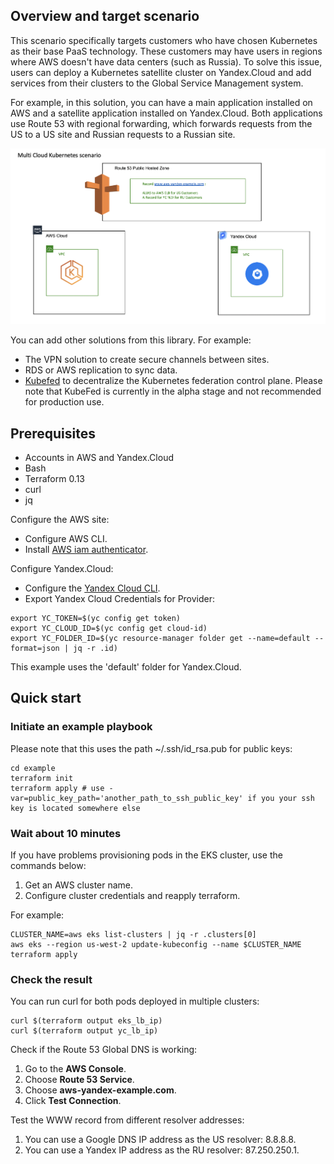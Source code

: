 
## Overview and target scenario 
This scenario specifically targets customers who have chosen Kubernetes as their base PaaS technology. These customers may have users in regions where AWS doesn't have data centers (such as Russia). To solve this issue, users can deploy a Kubernetes satellite cluster on Yandex.Cloud and add services from their clusters to the Global Service Management system.

For example, in this solution, you can have a main application installed on AWS and a satellite application installed on Yandex.Cloud. Both applications use Route 53 with regional forwarding, which forwards requests from the US to a US site and Russian requests to a Russian site.


![Replication Diagram](Diagram.png "Replication Diagram")


You can add other solutions from this library. For example:
- The VPN solution to create secure channels between sites.
- RDS or AWS replication to sync data.
- [Kubefed](https://github.com/kubernetes-sigs/kubefed) to decentralize the Kubernetes federation control plane. Please note that KubeFed is currently in the alpha stage and not recommended for production use.


## Prerequisites

- Accounts in AWS and Yandex.Cloud
- Bash
- Terraform 0.13
- curl
- jq

Configure the AWS site:
- Configure AWS CLI.
- Install [AWS iam authenticator](https://docs.aws.amazon.com/eks/latest/userguide/install-aws-iam-authenticator.html).

Configure Yandex.Cloud:
- Configure the [Yandex Cloud CLI](https://cloud.yandex.com/docs/cli/quickstart).
- Export Yandex Cloud Credentials for Provider:

```
export YC_TOKEN=$(yc config get token)
export YC_CLOUD_ID=$(yc config get cloud-id)
export YC_FOLDER_ID=$(yc resource-manager folder get --name=default --format=json | jq -r .id)
```
This example uses the 'default' folder for Yandex.Cloud.  


## Quick start


### Initiate an example playbook 


Please note that this uses the path ~/.ssh/id_rsa.pub for public keys:

```
cd example
terraform init
terraform apply # use -var=public_key_path='another_path_to_ssh_public_key' if you your ssh key is located somewhere else
```


### Wait about 10 minutes

If you have problems provisioning pods in the EKS cluster, use the commands below:


1) Get an AWS cluster name.
2) Configure cluster credentials and reapply terraform.

For example:
```
CLUSTER_NAME=aws eks list-clusters | jq -r .clusters[0]
aws eks --region us-west-2 update-kubeconfig --name $CLUSTER_NAME
terraform apply
```

### Check the result


You can run curl for both pods deployed in multiple clusters:

```
curl $(terraform output eks_lb_ip)
curl $(terraform output yc_lb_ip)
```

Check if the Route 53 Global DNS is working:

1) Go to the **AWS Console**.
2) Choose **Route 53 Service**.
3) Choose **aws-yandex-example.com**.
4) Click **Test Connection**.

Test the WWW record from different resolver addresses:

1) You can use a Google DNS IP address as the US resolver: 8.8.8.8.
2) You can use a Yandex IP address as the RU resolver: 87.250.250.1.
